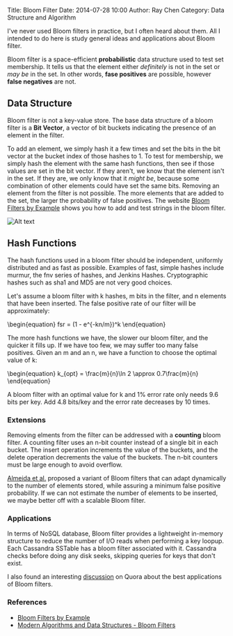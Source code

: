 Title: Bloom Filter
Date: 2014-07-28 10:00 
Author: Ray Chen 
Category: Data Structure and Algorithm

I've never used Bloom filters in practice, but I often heard about them. All I intended to do here is study general ideas and applications about Bloom filter.

Bloom filter is a space-efficient **probabilistic** data structure used to test set membership. It tells us that the element either *definitely* is not in the set or *may be* in the set. In other words, **fase positives** are possible, however **false negatives** are not.

## Data Structure

Bloom filter is not a key-value store. The base data structure of a bloom filter is a **Bit Vector**, a vector of bit buckets indicating the presence of an element in the filter. 

To add an element, we simply hash it a few times and set the bits in the bit vector at the bucket index of those hashes to 1. To test for membership, we simply hash the element with the same hash functions, then see if those values are set in the bit vector. If they aren't, we know that the element isn't in the set. If they are, we only know that it *might be*, because some combination of other elements could have set the same bits. Removing an element from the filter is not possible. The more elements that are added to the set, the larger the probability of false positives. The website [Bloom Filters by Example] shows you how to add and test strings in the bloom filter.

![Alt text](http://www.raydevblog.us/images/bloom_filter.jpg)

## Hash Functions

The hash functions used in a bloom filter should be independent, uniformly distributed and as fast as possible. Examples of fast, simple hashes include murmur, the fnv series of hashes, and Jenkins Hashes. Cryptographic hashes such as sha1 and MD5 are not very good choices.

Let's assume a bloom filter with k hashes, m bits in the filter, and n elements that have been inserted. The false positive rate of our filter will be approximately:

\begin{equation} fsr = (1 - e^{-kn/m})^k \end{equation}

The more hash functions we have, the slower our bloom filter, and the quicker it fills up. If we have too few, we may suffer too many false positives. Given an m and an n, we have a function to choose the optimal value of k:

\begin{equation} k_{opt} = \frac{m}{n}\ln 2 \approx 0.7\frac{m}{n} \end{equation}

A bloom filter with an optimal value for k and 1% error rate only needs 9.6 bits per key. Add 4.8 bits/key and the error rate decreases by 10 times.

### Extensions

Removing elments from the filter can be addressed with a **counting** bloom filter. A counting filter uses an n-bit counter instead of a single bit in each bucket. The insert operation increments the value of the buckets, and the delete operation decrements the value of the buckets. The n-bit counters must be large enough to avoid overflow.

[Almeida et al.][1] proposed a variant of Bloom filters that can adapt dynamically to the number of elements stored, while assuring a minimum false positive probability. If we can not estimate the number of elements to be inserted, we maybe better off with a scalable Bloom filter. 

### Applications

In terms of NoSQL database, Bloom filter provides a lightweight in-memory structure to reduce the number of I/O reads when performing a key loopup. Each Cassandra SSTable has a bloom filter associated with it. Cassandra checks before doing any disk seeks, skipping queries for keys that don't exist.

I also found an interesting [discussion] on Quora about the best applications of Bloom filters.

### References

- [Bloom Filters by Example](http://billmill.org/bloomfilter-tutorial)
- [Modern Algorithms and Data Structures - Bloom Filters](http://www.slideshare.net/quipo/modern-algorithms-and-data-structures-1-bloom-filters-merkle-trees)

[Bloom Filters by Example]:http://billmill.org/bloomfilter-tutorial
[1]:http://gsd.di.uminho.pt/members/cbm/ps/dbloom.pdf
[discussion]:http://www.quora.com/Bloom-Filters/What-are-the-best-applications-of-Bloom-filters


[Creating a Simple Bloom Filter]:http://maxburstein.com/blog/creating-a-simple-bloom-filter/
[PyBloom]:https://github.com/jaybaird/python-bloomfilter
[Stackoverflow: Modern, high performance bloom filter in Python?]:http://stackoverflow.com/questions/311202/modern-high-performance-bloom-filter-in-python
[All you ever wanted to know about writing bloom filters]:http://spyced.blogspot.com/2009/01/all-you-ever-wanted-to-know-about.html
[dablooms - an open source, scalable, counting bloom filter library]:http://word.bitly.com/post/28558800777/dablooms-an-open-source-scalable-counting-bloom

























